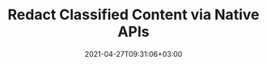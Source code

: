 ---
############################# Static ############################
layout: "product"
date: 2021-04-27T09:31:06+03:00
draft: false

############################# Head ############################
head_title: ".NET & Java Document Redaction Library | Hide Classified Content"
head_description: "Document Redaction APIs native to C# .NET. Hide or remove classified information from content, annotations, and comments of supported formats."

############################# Header ############################
title: "Redact Classified Content via Native APIs"
description: ".NET and Java APIs to Hide or Remove classified information from document content, comments, annotations."

############################# APIs ###############################
apis:
  enable: true

  api:
    # api loop
    - title: "GroupDocs.Redaction High Code APIs Include"
      
      api_product:
        # api_product loop
        - link: "https://products.groupdocs.com/redaction/net/"
          img_alt: "GroupDocs.Redaction for .NET"
          image: "https://www.groupdocs.cloud/templates/groupdocs/images/product-logos/groupdocs-redaction-net.png"
          product: "GroupDocs.Redaction for"
          platform: ".NET"
          content: "Native .NET APIs for Windows Forms, ASP.NET, WPF, WCF & other .NET Framework based applications."

        # api_product loop
        - link: "https://products.groupdocs.com/redaction/java/"
          img_alt: "GroupDocs.Redaction for Java"
          image: "https://www.groupdocs.cloud/templates/groupdocs/images/product-logos/groupdocs-redaction-java.png"
          product: "GroupDocs.Redaction for"
          platform: "Java"
          content: "Native Java APIs for the Desktop, Web & other Java SE or EE based applications."

############################# Back to top ###############################
back_to_top:
  enable: true
---